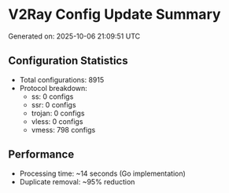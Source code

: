 # V2Ray Config Update Summary
Generated on: 2025-10-06 21:09:51 UTC

## Configuration Statistics
- Total configurations: 8915
- Protocol breakdown:
  - ss: 0 configs
  - ssr: 0 configs
  - trojan: 0 configs
  - vless: 0 configs
  - vmess: 798 configs

## Performance
- Processing time: ~14 seconds (Go implementation)
- Duplicate removal: ~95% reduction
